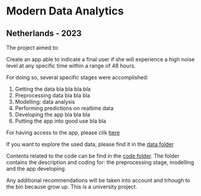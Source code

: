 # Modern Data Analytics 

## Netherlands - 2023

The project aimed to: 

Create an app able to indicate a final user if she will experience a high noise level at any specific time within a range of 48 hours. 


For doing so, several specific stages were accomplished: 

1. Getting the data bla bla bla bla 
2. Preprocessing data bla bla bla 
3. Modelling: data analysis 
4. Performing predictions on realtime data
5. Developing the app bla bla bla 
6. Putting the app into good use bla bla 


For having access to the app, please clik [here](https://www.aalkjfasflkjfdas.com)

If you want to explore the used data, please find it in the [data folder](https://www.aalkjfasflkjfafsfasdfadfas.com) 

Contents related to the code can be find in the [code folder](https://www.aalkjfasflkjfafsadfas.com). The folder contains the description and coding for: the preprocessing stage, modelling and the app developing. 

Any additional recommendations will be taken into account and trhough to the bin because grow up. This is a university project. 


